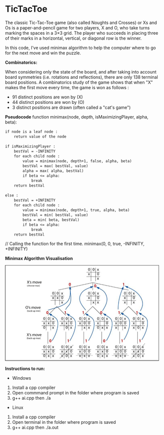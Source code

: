
# TicTacToe

The classic Tic-Tac-Toe game (also called Noughts and Crosses) or Xs and Os is a paper-and-pencil game for two players, X and O, who take turns marking the spaces in a 3×3 grid. The player who succeeds in placing three of their marks in a horizontal, vertical, or diagonal row is the winner.

In this code, I've used minimax algorithm to help the computer where to go for the next move and win the puzzle.


 **Combinatorics:** 

When considering only the state of the board, and after taking into account board symmetries (i.e. rotations and reflections), there are only 138 terminal board positions. A combinatorics study of the game shows that when "X" makes the first move every time, the game is won as follows :

* 91 distinct positions are won by (X)
* 44 distinct positions are won by (O)
* 3 distinct positions are drawn (often called a "cat's game")

**Pseudocode**
function minimax(node, depth, isMaximizingPlayer, alpha, beta):

    if node is a leaf node :
        return value of the node
    
    if isMaximizingPlayer :
        bestVal = -INFINITY 
        for each child node :
            value = minimax(node, depth+1, false, alpha, beta)
            bestVal = max( bestVal, value) 
            alpha = max( alpha, bestVal)
            if beta <= alpha:
                break
        return bestVal

    else :
        bestVal = +INFINITY 
        for each child node :
            value = minimax(node, depth+1, true, alpha, beta)
            bestVal = min( bestVal, value) 
            beta = min( beta, bestVal)
            if beta <= alpha:
                break
        return bestVal
        
// Calling the function for the first time.
minimax(0, 0, true, -INFINITY, +INFINITY)

**Minimax Algorithm Visualisation**

![Minimax Algorithm Visualisation](https://github.com/Jawaharlal06/TicTacToe/blob/main/MiniMax-algorithm.png)

**Instructions to run:**

* Windows
1. Install a cpp compiler
2. Open commmand prompt in the folder where program is saved
3. g++ ai.cpp then ./a
* Linux
1. Install a cpp compiler
2. Open terminal in the folder where program is saved
3. g++ ai.cpp then ./a.out

